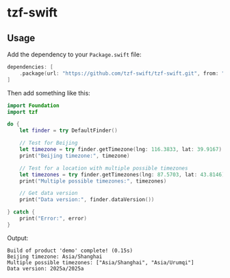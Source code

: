 # tzf-swift

## Usage

Add the dependency to your `Package.swift` file:

```swift
dependencies: [
    .package(url: "https://github.com/tzf-swift/tzf-swift.git", from: "0.1.0")
]
```

Then add something like this:

```swift
import Foundation
import tzf

do {
    let finder = try DefaultFinder()

    // Test for Beijing
    let timezone = try finder.getTimezone(lng: 116.3833, lat: 39.9167)
    print("Beijing timezone:", timezone)

    // Test for a location with multiple possible timezones
    let timezones = try finder.getTimezones(lng: 87.5703, lat: 43.8146)
    print("Multiple possible timezones:", timezones)

    // Get data version
    print("Data version:", finder.dataVersion())

} catch {
    print("Error:", error)
}
```

Output:

```
Build of product 'demo' complete! (0.15s)
Beijing timezone: Asia/Shanghai
Multiple possible timezones: ["Asia/Shanghai", "Asia/Urumqi"]
Data version: 2025a/2025a
```

